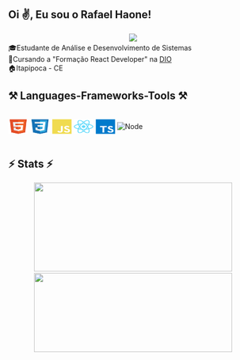## Oi ✌️, Eu sou o Rafael Haone!

  <div align="center">
    <a href="https://www.linkedin.com/in/rafael-haone-245677155/" target="_blank"><img src="https://img.shields.io/badge/-LinkedIn-blue?style=for-the-badge&logo=Linkedin&logoColor=white&link=https://www.linkedin.com/in/rafael-haone-245677155/" ></a>
  </div

🎓Estudante de Análise e Desenvolvimento de Sistemas <br>
🔭Cursando a "Formação React Developer" na <a href="https://www.dio.me//" target="_blank">DIO</a> <br>
🏠Itapipoca - CE <br>


## ⚒️ Languages-Frameworks-Tools ⚒️
<div style="display: inline_block"><br>
  <img align="center" alt="HTML" height="30" width="40" src="https://raw.githubusercontent.com/devicons/devicon/master/icons/html5/html5-original.svg">
  <img align="center" alt="CSS" height="30" width="40" src="https://raw.githubusercontent.com/devicons/devicon/master/icons/css3/css3-original.svg">
  <img align="center" alt="Js" height="30" width="40" src="https://raw.githubusercontent.com/devicons/devicon/master/icons/javascript/javascript-plain.svg">
  <img align="center" alt="React" height="30" width="40" src="https://raw.githubusercontent.com/devicons/devicon/master/icons/react/react-original.svg">
  <img align="center" alt="Ts" height="30" width="40" src="https://raw.githubusercontent.com/devicons/devicon/master/icons/typescript/typescript-plain.svg">
  <img align="center" alt="Node" height="30" width="40" src="https://cdn.jsdelivr.net/gh/devicons/devicon/icons/nodejs/nodejs-original.svg">
</div> <br>

## ⚡ Stats ⚡
<div align="center">
  <img height="180em" width="400em" src="https://github-readme-stats.vercel.app/api?username=rafaelhaone&show_icons=true&hide_border=true&theme=discord_old_blurple&&count_private=true&hide=contribs">
  <img height="160em" width="400em" src="https://github-readme-stats.vercel.app/api/top-langs/?username=rafaelhaone&layout=compact&show_icons=true&hide_border=true&theme=discord_old_blurple&&count_private=true&hide=contribs">
</div>

